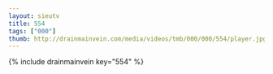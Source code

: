 ```yaml
--- 
layout: sieutv
title: 554
tags: ["000"]
thumb: http://drainmainvein.com/media/videos/tmb/000/000/554/player.jpg
---
```

{% include drainmainvein key="554" %} 
